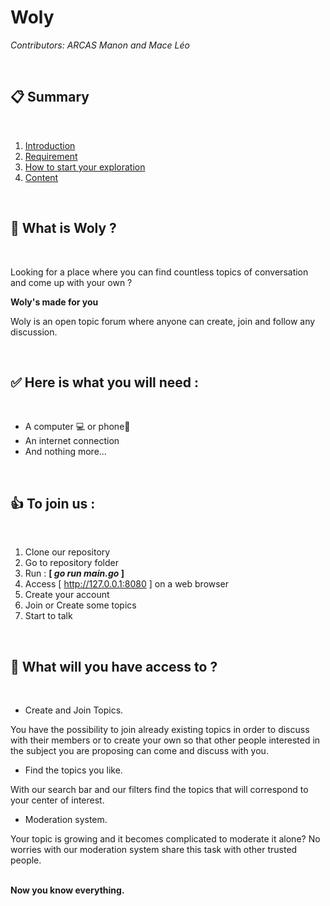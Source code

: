 # **Woly**
*Contributors: ARCAS Manon and Mace Léo*

<br>

## **📋 Summary**

<br>

1. [Introduction](#📖-what-is-woly)
2. [Requirement](#✅-here-is-what-you-will-need)
3. [How to start your exploration](#👍-to-join-us)
4. [Content](#🎯-what-will-you-have-access-to)

<br>

## **📖 What is Woly ?**

<br>

Looking for a place where you can find countless topics of conversation and come up with your own ?

**Woly's made for you**

Woly is an open topic forum where anyone can create, join and follow any discussion.

<br>

## **✅ Here is what you will need :**

<br>

* A computer 💻 or phone📱
* An internet connection
* And nothing more...

<br>

## **👍 To join us :**

<br>

1. Clone our repository
2. Go to repository folder
3. Run : **[ *go run main.go* ]**
4. Access [ http://127.0.0.1:8080 ] on a web browser
5. Create your account
6. Join or Create some topics
7. Start to talk

<br>

## **🎯 What will you have access to ?**

<br>

- Create and Join Topics.

You have the possibility to join already existing topics in order to discuss with their members or to create your own so that other people interested in the subject you are proposing can come and discuss with you.

- Find the topics you like.

With our search bar and our filters find the topics that will correspond to your center of interest.

- Moderation system.

Your topic is growing and it becomes complicated to moderate it alone? No worries with our moderation system share this task with other trusted people.
<br>
<br>

**Now you know everything.**